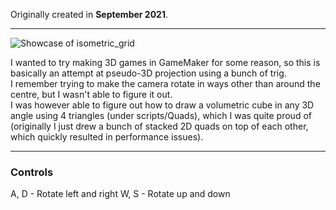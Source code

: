 Originally created in **September 2021**.

---

![Showcase of isometric_grid](https://github.com/Klehrik/Isometric-Grid/assets/78520710/a45b200f-c4a2-4a92-a5b3-acd56ce3dc0a)


I wanted to try making 3D games in GameMaker for some reason, so this is basically an attempt at pseudo-3D projection using a bunch of trig.  
I remember trying to make the camera rotate in ways other than around the centre, but I wasn't able to figure it out.  
I was however able to figure out how to draw a volumetric cube in any 3D angle using 4 triangles (under scripts/Quads), which I was quite proud of (originally I just drew a bunch of stacked 2D quads on top of each other, which quickly resulted in performance issues).

---

### Controls

A, D - Rotate left and right
W, S - Rotate up and down

